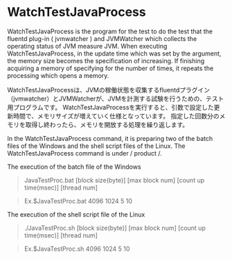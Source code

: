 WatchTestJavaProcess
====================

WatchTestJavaProcess is the program for the test to do the test that the fluentd plug-in ( jvmwatcher ) and JVMWatcher which collects the operating status of JVM measure JVM.
When executing WatchTestJavaProcess, in the update time which was set by the argument, the memory size becomes the specification of increasing.
If finishing acquiring a memory of specifying for the number of times, it repeats the processing which opens a memory.

WatchTestJavaProcessは、JVMの稼働状態を収集するfluentdプラグイン（jvmwatcher）とJVMWatcherが、JVMを計測する試験を行うための、テスト用プログラムです。
WatchTestJavaProcessを実行すると、引数で設定した更新時間で、メモリサイズが増えていく仕様となっています。
指定した回数分のメモリを取得し終わったら、メモリを開放する処理を繰り返します。

In the WatchTestJavaProcess command, it is preparing two of the batch files of the Windows and the shell script files of the Linux.
The WatchTestJavaProcess command is under / product /.

The execution of the batch file of the Windows

>JavaTestProc.bat [block size(byte)] [max block num] [count up time(msec)] [thread num]

>Ex.$JavaTestProc.bat 4096 1024 5 10

The execution of the shell script file of the Linux

>./JavaTestProc.sh [block size(byte)] [max block num] [count up time(msec)] [thread num]

>Ex.$JavaTestProc.sh 4096 1024 5 10


